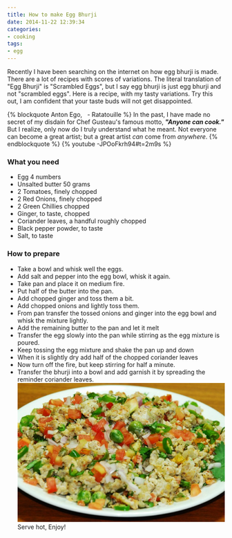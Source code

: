 ```yaml
---
title: How to make Egg Bhurji
date: 2014-11-22 12:39:34
categories:
- cooking
tags: 
- egg
---
```

Recently I have been searching on the internet on how egg bhurji is made. There are a lot of recipes with scores of variations.<!-- more -->
The literal translation of "Egg Bhurji" is "Scrambled Eggs", but I say egg bhurji is just egg bhurji and not "scrambled eggs". Here is a recipe, with my tasty variations. Try this out, I am confident that your taste buds will not get disappointed.

{% blockquote Anton Ego, &nbsp; - Ratatouille %} 
In the past, I have made no secret of my disdain for Chef Gusteau's famous motto, **_"Anyone can cook."_** But I realize, only now do I truly understand what he meant. Not everyone can become a great artist; but a great artist *can* come from *anywhere*. 
{% endblockquote %}
{% youtube -JPOoFkrh94#t=2m9s %}

### What you need 
 - Egg 4 numbers
 - Unsalted butter 50 grams
 - 2 Tomatoes, finely chopped
 - 2 Red Onions, finely chopped
 - 2 Green Chillies chopped
 - Ginger, to taste, chopped
 - Coriander leaves, a handful roughly chopped
 - Black pepper powder, to taste
 - Salt, to taste


### How to prepare
 - Take a bowl and whisk well the eggs.
 - Add salt and pepper into the egg bowl, whisk it again. 
 - Take pan and place it on medium fire.
 - Put half of the butter into the pan.
 - Add chopped ginger and toss them a bit.
 - Add chopped onions and lightly toss them. 
 - From pan transfer the tossed onions and ginger into the egg bowl and whisk the mixture lightly.
 - Add the remaining butter to the pan and let it melt
 - Transfer the egg slowly into the pan while stirring as the egg mixture is poured.  
 - Keep tossing the egg mixture and shake the pan up and down
 - When it is slightly dry add half of the chopped coriander leaves
 - Now turn off the fire, but keep stirring for half a minute. 
 - Transfer the bhurji into a bowl and add garnish it by spreading the reminder coriander leaves. 
 ![](https://raw.githubusercontent.com/manjupaul/manjupaul.github.io/sources/ref/mysql01/imgs/egg-bhurji.jpg)
 Serve hot, Enjoy!